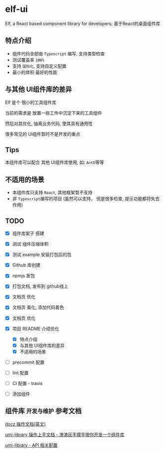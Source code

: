 # elf-ui
Elf, a React based component library for developers; 基于React的桌面组件库


## 特点介绍
* 组件代码全部由 `Typescript` 编写, 支持类型检查
* 测试覆盖率 `100%`
* 支持 `国际化`, 支持自定义配置
* 最小的体积 最好的性能


## 与其他 UI组件库的差异
Elf 是个 很小的工具组件库

当前的需求是 放置一些工作中沉淀下来的工具组件

然后对其优化, 抽离业务代码, 使其具有通用性

很多常见的 UI组件暂时不是开发的重点


## Tips
本组件库可以配合 其他 UI组件库使用, 如: `AntD`等等


## 不适用的场景
* 本组件库只支持 `React`, 其他框架暂不支持
* 非 `Typescript`编写的项目 (虽然可以支持， 但是很多检查, 提示功能都将失去作用)


## TODO
- [x] 组件库架子 搭建
- [x] 测试 组件压缩体积
- [x] 测试 example 安装打包后的包
- [x] Github 库创建
- [x] npmjs 发包
- [x] 打包文档, 发布到 github线上
- [x] 文档页 优化
- [x] 文档页 美化, 添加代码着色
- [x] 文档页 优化
- [x] 项目 README 介绍优化
  - [x] 特点介绍
  - [x] 与其他 UI组件库的差异
  - [x] 不适用的场景
- [ ] precommit 配置
- [ ] lint 配置
- [ ] CI 配置 - travis
- [ ] 添加组件


## 组件库 `开发与维护` 参考文档
[docz 操作文档(英文)](https://www.docz.site/)

[umi-library 操作上手文档 - 渣渣灰手摸手带你开发一个组件库](https://github.com/clock157/blog/issues/1)

[umi-library - API 相关配置](https://github.com/umijs/umi/tree/master/packages/umi-library)

